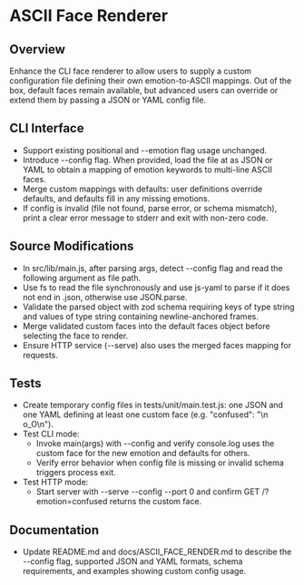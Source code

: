# ASCII Face Renderer

## Overview
Enhance the CLI face renderer to allow users to supply a custom configuration file defining their own emotion-to-ASCII mappings. Out of the box, default faces remain available, but advanced users can override or extend them by passing a JSON or YAML config file.

## CLI Interface
- Support existing positional and --emotion flag usage unchanged.
- Introduce --config <path> flag. When provided, load the file at <path> as JSON or YAML to obtain a mapping of emotion keywords to multi-line ASCII faces.
- Merge custom mappings with defaults: user definitions override defaults, and defaults fill in any missing emotions.
- If config is invalid (file not found, parse error, or schema mismatch), print a clear error message to stderr and exit with non-zero code.

## Source Modifications
- In src/lib/main.js, after parsing args, detect --config flag and read the following argument as file path.
- Use fs to read the file synchronously and use js-yaml to parse if it does not end in .json, otherwise use JSON.parse.
- Validate the parsed object with zod schema requiring keys of type string and values of type string containing newline-anchored frames.
- Merge validated custom faces into the default faces object before selecting the face to render.
- Ensure HTTP service (--serve) also uses the merged faces mapping for requests.

## Tests
- Create temporary config files in tests/unit/main.test.js: one JSON and one YAML defining at least one custom face (e.g. "confused": "\n  o_O\n").
- Test CLI mode:
  - Invoke main(args) with --config <path> and verify console.log uses the custom face for the new emotion and defaults for others.
  - Verify error behavior when config file is missing or invalid schema triggers process exit.
- Test HTTP mode:
  - Start server with --serve --config <path> --port 0 and confirm GET /?emotion=confused returns the custom face.

## Documentation
- Update README.md and docs/ASCII_FACE_RENDER.md to describe the --config flag, supported JSON and YAML formats, schema requirements, and examples showing custom config usage.
